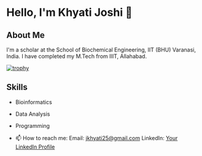 # Hello, I'm Khyati Joshi 👋

## About Me
I'm a scholar at the School of Biochemical Engineering, IIT (BHU) Varanasi, India. I have completed my M.Tech from IIIT, Allahabad.

[![trophy](https://github-profile-trophy.vercel.app/?username=Khyati006&theme=radical)](https://github.com/Khyati006/github-profile-trophy)

## Skills
- Bioinformatics
- Data Analysis
- Programming


- 📫 How to reach me:
  Email: jkhyati25@gmail.com
  LinkedIn: [Your LinkedIn Profile](www.linkedin.com/in/khyatijoshi25)


<!--
**Khyati006/Khyati006** is a ✨ _special_ ✨ repository because its `README.md` (this file) appears on your GitHub profile.

Here are some ideas to get you started:

- 🔭 I’m currently working on ...
- 🌱 I’m currently learning ...
- 👯 I’m looking to collaborate on ...
- 🤔 I’m looking for help with ...
- 💬 Ask me about ...
- 📫 How to reach me: ...
- 😄 Pronouns: ...
- ⚡ Fun fact: ...
-->
